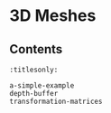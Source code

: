 3D Meshes
=========

Contents
--------

```{toctree}
:titlesonly:

a-simple-example
depth-buffer
transformation-matrices
```
